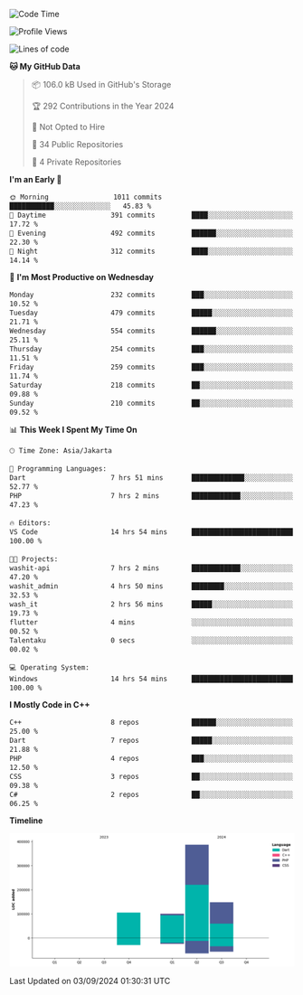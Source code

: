 <!--START_SECTION:waka-->
![Code Time](http://img.shields.io/badge/Code%20Time-189%20hrs-blue)

![Profile Views](http://img.shields.io/badge/Profile%20Views-0-blue)

![Lines of code](https://img.shields.io/badge/From%20Hello%20World%20I%27ve%20Written-740.7%20thousand%20lines%20of%20code-blue)

**🐱 My GitHub Data** 

> 📦 106.0 kB Used in GitHub's Storage 
 > 
> 🏆 292 Contributions in the Year 2024
 > 
> 🚫 Not Opted to Hire
 > 
> 📜 34 Public Repositories 
 > 
> 🔑 4 Private Repositories 
 > 
**I'm an Early 🐤** 

```text
🌞 Morning                1011 commits        ███████████░░░░░░░░░░░░░░   45.83 % 
🌆 Daytime                391 commits         ████░░░░░░░░░░░░░░░░░░░░░   17.72 % 
🌃 Evening                492 commits         ██████░░░░░░░░░░░░░░░░░░░   22.30 % 
🌙 Night                  312 commits         ████░░░░░░░░░░░░░░░░░░░░░   14.14 % 
```
📅 **I'm Most Productive on Wednesday** 

```text
Monday                   232 commits         ███░░░░░░░░░░░░░░░░░░░░░░   10.52 % 
Tuesday                  479 commits         █████░░░░░░░░░░░░░░░░░░░░   21.71 % 
Wednesday                554 commits         ██████░░░░░░░░░░░░░░░░░░░   25.11 % 
Thursday                 254 commits         ███░░░░░░░░░░░░░░░░░░░░░░   11.51 % 
Friday                   259 commits         ███░░░░░░░░░░░░░░░░░░░░░░   11.74 % 
Saturday                 218 commits         ██░░░░░░░░░░░░░░░░░░░░░░░   09.88 % 
Sunday                   210 commits         ██░░░░░░░░░░░░░░░░░░░░░░░   09.52 % 
```


📊 **This Week I Spent My Time On** 

```text
🕑︎ Time Zone: Asia/Jakarta

💬 Programming Languages: 
Dart                     7 hrs 51 mins       █████████████░░░░░░░░░░░░   52.77 % 
PHP                      7 hrs 2 mins        ████████████░░░░░░░░░░░░░   47.23 % 

🔥 Editors: 
VS Code                  14 hrs 54 mins      █████████████████████████   100.00 % 

🐱‍💻 Projects: 
washit-api               7 hrs 2 mins        ████████████░░░░░░░░░░░░░   47.20 % 
washit_admin             4 hrs 50 mins       ████████░░░░░░░░░░░░░░░░░   32.53 % 
wash_it                  2 hrs 56 mins       █████░░░░░░░░░░░░░░░░░░░░   19.73 % 
flutter                  4 mins              ░░░░░░░░░░░░░░░░░░░░░░░░░   00.52 % 
Talentaku                0 secs              ░░░░░░░░░░░░░░░░░░░░░░░░░   00.02 % 

💻 Operating System: 
Windows                  14 hrs 54 mins      █████████████████████████   100.00 % 
```

**I Mostly Code in C++** 

```text
C++                      8 repos             ██████░░░░░░░░░░░░░░░░░░░   25.00 % 
Dart                     7 repos             █████░░░░░░░░░░░░░░░░░░░░   21.88 % 
PHP                      4 repos             ███░░░░░░░░░░░░░░░░░░░░░░   12.50 % 
CSS                      3 repos             ██░░░░░░░░░░░░░░░░░░░░░░░   09.38 % 
C#                       2 repos             ██░░░░░░░░░░░░░░░░░░░░░░░   06.25 % 
```



**Timeline**

![Lines of Code chart](https://raw.githubusercontent.com/PradiptaAhmad/PradiptaAhmad/main/assets/bar_graph.png)


 Last Updated on 03/09/2024 01:30:31 UTC
<!--END_SECTION:waka-->
